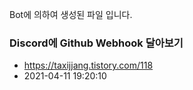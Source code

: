 Bot에 의하여 생성된 파일 입니다. 
### Discord에 Github Webhook 달아보기 
- https://taxijjang.tistory.com/118 
- 2021-04-11 19:20:10 
